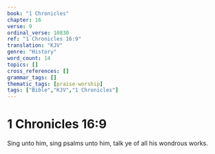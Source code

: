 ```yaml
---
book: "1 Chronicles"
chapter: 16
verse: 9
ordinal_verse: 10830
ref: "1 Chronicles 16:9"
translation: "KJV"
genre: "History"
word_count: 14
topics: []
cross_references: []
grammar_tags: []
thematic_tags: [praise-worship]
tags: ["Bible","KJV","1 Chronicles"]
---
```


# 1 Chronicles 16:9

Sing unto him, sing psalms unto him, talk ye of all his wondrous works.
